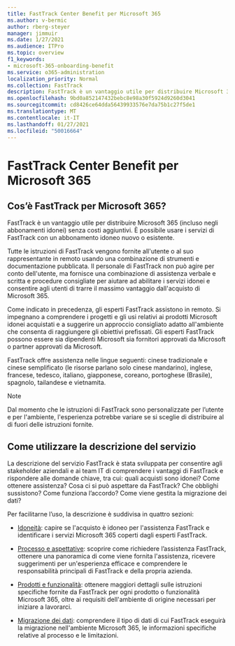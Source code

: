 ```yaml
---
title: FastTrack Center Benefit per Microsoft 365
ms.author: v-bermic
author: rberg-steyer
manager: jimmuir
ms.date: 1/27/2021
ms.audience: ITPro
ms.topic: overview
f1_keywords:
- microsoft-365-onboarding-benefit
ms.service: o365-administration
localization_priority: Normal
ms.collection: FastTrack
description: FastTrack è un vantaggio utile per distribuire Microsoft 365 (incluso negli abbonamenti idonei) senza costi aggiuntivi. È possibile usare i servizi di FastTrack con un abbonamento idoneo nuovo o esistente.
ms.openlocfilehash: 9bd0a852147432bebc8e98a30f5924d9260d3041
ms.sourcegitcommit: cd8426ce64dda56439933576e7da75b1c27f5de1
ms.translationtype: MT
ms.contentlocale: it-IT
ms.lasthandoff: 01/27/2021
ms.locfileid: "50016664"
---
```

# <a name="fasttrack-center-benefit-for-microsoft-365"></a>FastTrack Center Benefit per Microsoft 365

## <a name="what-is-fasttrack-for-microsoft-365"></a>Cos’è FastTrack per Microsoft 365?

FastTrack è un vantaggio utile per distribuire Microsoft 365 (incluso negli abbonamenti idonei) senza costi aggiuntivi. È possibile usare i servizi di FastTrack con un abbonamento idoneo nuovo o esistente.

Tutte le istruzioni di FastTrack vengono fornite all'utente o al suo rappresentante in remoto usando una combinazione di strumenti e documentazione pubblicata. Il personale di FastTrack non può agire per conto dell'utente, ma fornisce una combinazione di assistenza verbale e scritta e procedure consigliate per aiutare ad abilitare i servizi idonei e consentire agli utenti di trarre il massimo vantaggio dall'acquisto di Microsoft 365.

Come indicato in precedenza, gli esperti FastTrack assistono in remoto. Si impegnano a comprendere i progetti e gli usi relativi ai prodotti Microsoft idonei acquistati e a suggerire un approccio consigliato adatto all'ambiente che consenta di raggiungere gli obiettivi prefissati. Gli esperti FastTrack possono essere sia dipendenti Microsoft sia fornitori approvati da Microsoft o partner approvati da Microsoft.

FastTrack offre assistenza nelle lingue seguenti: cinese tradizionale e cinese semplificato (le risorse parlano solo cinese mandarino), inglese, francese, tedesco, italiano, giapponese, coreano, portoghese (Brasile), spagnolo, tailandese e vietnamita.

> [!NOTE]
> Dal momento che le istruzioni di FastTrack sono personalizzate per l’utente e per l'ambiente, l'esperienza potrebbe variare se si sceglie di distribuire al di fuori delle istruzioni fornite.

## <a name="how-to-use-this-service-description"></a>Come utilizzare la descrizione del servizio

La descrizione del servizio FastTrack è stata sviluppata per consentire agli stakeholder aziendali e ai team IT di comprendere i vantaggi di FastTrack e rispondere alle domande chiave, tra cui: quali acquisti sono idonei? Come ottenere assistenza? Cosa ci si può aspettare da FastTrack? Che obblighi sussistono? Come funziona l’accordo? Come viene gestita la migrazione dei dati?

Per facilitarne l’uso, la descrizione è suddivisa in quattro sezioni:

  - [Idoneità](eligibility.md): capire se l'acquisto è idoneo per l'assistenza FastTrack e identificare i servizi Microsoft 365 coperti dagli esperti FastTrack.

  - [Processo e aspettative](process-and-expectations.md): scoprire come richiedere l’assistenza FastTrack, ottenere una panoramica di come viene fornita l'assistenza, ricevere suggerimenti per un'esperienza efficace e comprendere le responsabilità principali di FastTrack e della propria azienda.

  - [Prodotti e funzionalità](products-and-capabilities.md): ottenere maggiori dettagli sulle istruzioni specifiche fornite da FastTrack per ogni prodotto o funzionalità Microsoft 365, oltre ai requisiti dell'ambiente di origine necessari per iniziare a lavorarci.

  - [Migrazione dei dati](data-migration.md): comprendere il tipo di dati di cui FastTrack eseguirà la migrazione nell'ambiente Microsoft 365, le informazioni specifiche relative al processo e le limitazioni.
